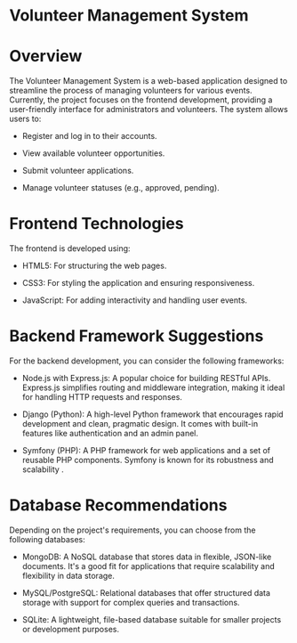 # Volunteer Management System
# Overview
The Volunteer Management System is a web-based application designed to streamline the process of managing volunteers for various events. Currently, the project focuses on the frontend development, providing a user-friendly interface for administrators and volunteers. The system allows users to:

* Register and log in to their accounts.

* View available volunteer opportunities.

* Submit volunteer applications.

* Manage volunteer statuses (e.g., approved, pending).

# Frontend Technologies
The frontend is developed using:

* HTML5: For structuring the web pages.

* CSS3: For styling the application and ensuring responsiveness.

* JavaScript: For adding interactivity and handling user events.

# Backend Framework Suggestions
For the backend development, you can consider the following frameworks:

* Node.js with Express.js: A popular choice for building RESTful APIs. Express.js simplifies routing and middleware integration, making it ideal for handling HTTP requests and responses.

* Django (Python): A high-level Python framework that encourages rapid development and clean, pragmatic design. It comes with built-in features like authentication and an admin panel.

* Symfony (PHP): A PHP framework for web applications and a set of reusable PHP components. Symfony is known for its robustness and scalability .

# Database Recommendations
Depending on the project's requirements, you can choose from the following databases:

* MongoDB: A NoSQL database that stores data in flexible, JSON-like documents. It's a good fit for applications that require scalability and flexibility in data storage.

* MySQL/PostgreSQL: Relational databases that offer structured data storage with support for complex queries and transactions.

* SQLite: A lightweight, file-based database suitable for smaller projects or development purposes.
